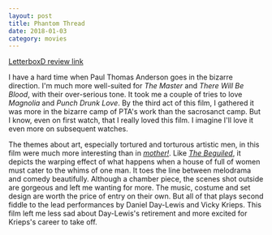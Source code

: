 ```yaml
---
layout: post
title: Phantom Thread
date: 2018-01-03
category: movies
---
```

 
[LetterboxD review link](https://letterboxd.com/samarthbhaskar/film/phantom-thread/)

I have a hard time when Paul Thomas Anderson goes in the bizarre direction. I'm much more well-suited for <em>The Master</em> and <em>There Will Be Blood</em>, with their over-serious tone. It took me a couple of tries to love <em>Magnolia</em> and <em>Punch Drunk Love</em>. By the third act of this film, I gathered it was more in the bizarre camp of PTA's work than the sacrosanct camp. But I know, even on first watch, that I really loved this film. I imagine I'll love it even more on subsequent watches. 

The themes about art, especially tortured and torturous artistic men, in this film were much more interesting than in <em><a href="https://letterboxd.com/samarthbhaskar/film/mother-2017/">mother!</a></em>. Like <em><a href="https://letterboxd.com/samarthbhaskar/film/the-beguiled-2017/">The Beguiled</a></em>, it depicts the warping effect of what happens when a house of full of women must cater to the whims of one man. It toes the line between melodrama and comedy beautifully. Although a chamber piece, the scenes shot outside are gorgeous and left me wanting for more. The music, costume and set design are worth the price of entry on their own. But all of that plays second fiddle to the lead performances by Daniel Day-Lewis and Vicky Krieps. This film left me less sad about Day-Lewis's retirement and more excited for Krieps's career to take off. 